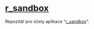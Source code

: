 # [r_sandbox](http://shiny.statest.cz:3838/r_sandbox/)
Repozitář pro účely  aplikace "[r_sandbox](http://shiny.statest.cz:3838/r_sandbox/)".
